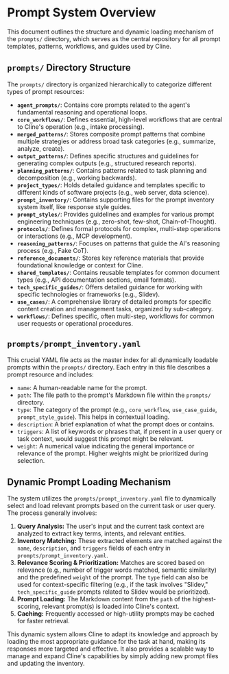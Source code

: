# Prompt System Overview

This document outlines the structure and dynamic loading mechanism of the `prompts/` directory, which serves as the central repository for all prompt templates, patterns, workflows, and guides used by Cline.

## `prompts/` Directory Structure

The `prompts/` directory is organized hierarchically to categorize different types of prompt resources:

-   **`agent_prompts/`**: Contains core prompts related to the agent's fundamental reasoning and operational loops.
-   **`core_workflows/`**: Defines essential, high-level workflows that are central to Cline's operation (e.g., intake processing).
-   **`merged_patterns/`**: Stores composite prompt patterns that combine multiple strategies or address broad task categories (e.g., summarize, analyze, create).
-   **`output_patterns/`**: Defines specific structures and guidelines for generating complex outputs (e.g., structured research reports).
-   **`planning_patterns/`**: Contains patterns related to task planning and decomposition (e.g., working backwards).
-   **`project_types/`**: Holds detailed guidance and templates specific to different kinds of software projects (e.g., web server, data science).
-   **`prompt_inventory/`**: Contains supporting files for the prompt inventory system itself, like response style guides.
-   **`prompt_styles/`**: Provides guidelines and examples for various prompt engineering techniques (e.g., zero-shot, few-shot, Chain-of-Thought).
-   **`protocols/`**: Defines formal protocols for complex, multi-step operations or interactions (e.g., MCP development).
-   **`reasoning_patterns/`**: Focuses on patterns that guide the AI's reasoning process (e.g., Fake CoT).
-   **`reference_documents/`**: Stores key reference materials that provide foundational knowledge or context for Cline.
-   **`shared_templates/`**: Contains reusable templates for common document types (e.g., API documentation sections, email formats).
-   **`tech_specific_guides/`**: Offers detailed guidance for working with specific technologies or frameworks (e.g., Slidev).
-   **`use_cases/`**: A comprehensive library of detailed prompts for specific content creation and management tasks, organized by sub-category.
-   **`workflows/`**: Defines specific, often multi-step, workflows for common user requests or operational procedures.

## `prompts/prompt_inventory.yaml`

This crucial YAML file acts as the master index for all dynamically loadable prompts within the `prompts/` directory. Each entry in this file describes a prompt resource and includes:

-   `name`: A human-readable name for the prompt.
-   `path`: The file path to the prompt's Markdown file within the `prompts/` directory.
-   `type`: The category of the prompt (e.g., `core_workflow`, `use_case_guide`, `prompt_style_guide`). This helps in contextual loading.
-   `description`: A brief explanation of what the prompt does or contains.
-   `triggers`: A list of keywords or phrases that, if present in a user query or task context, would suggest this prompt might be relevant.
-   `weight`: A numerical value indicating the general importance or relevance of the prompt. Higher weights might be prioritized during selection.

## Dynamic Prompt Loading Mechanism

The system utilizes the `prompts/prompt_inventory.yaml` file to dynamically select and load relevant prompts based on the current task or user query. The process generally involves:

1.  **Query Analysis:** The user's input and the current task context are analyzed to extract key terms, intents, and relevant entities.
2.  **Inventory Matching:** These extracted elements are matched against the `name`, `description`, and `triggers` fields of each entry in `prompts/prompt_inventory.yaml`.
3.  **Relevance Scoring & Prioritization:** Matches are scored based on relevance (e.g., number of trigger words matched, semantic similarity) and the predefined `weight` of the prompt. The `type` field can also be used for context-specific filtering (e.g., if the task involves "Slidev," `tech_specific_guide` prompts related to Slidev would be prioritized).
4.  **Prompt Loading:** The Markdown content from the `path` of the highest-scoring, relevant prompt(s) is loaded into Cline's context.
5.  **Caching:** Frequently accessed or high-utility prompts may be cached for faster retrieval.

This dynamic system allows Cline to adapt its knowledge and approach by loading the most appropriate guidance for the task at hand, making its responses more targeted and effective. It also provides a scalable way to manage and expand Cline's capabilities by simply adding new prompt files and updating the inventory.
